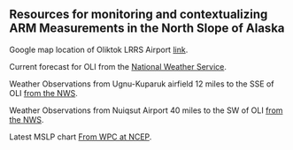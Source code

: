 Resources for monitoring and contextualizing ARM Measurements in the North Slope of Alaska 
------------------------------------------------------------------------------------------

Google map location of Oliktok LRRS Airport
[link](https://www.google.com/maps/place/Oliktok+LRRS+Airport/@70.4994444,-149.8794444,10z/data=!4m5!3m4!1s0x0:0x2c6b18d59978b4c3!8m2!3d70.4994444!4d-149.8794444
"OLI").

Current forecast for OLI from the [National Weather Service](http://forecast.weather.gov/MapClick.php?lon=-149.85509287064073&lat=70.48565530928585#.V08o62YTK74 "click for forecast").

Weather Observations from Ugnu-Kuparuk airfield 12 miles to the SSE of OLI [from the NWS](http://w1.weather.gov/data/obhistory/PAKU.html "Click").

Weather Observations from Nuiqsut Airport 40 miles to the SW of OLI [from the NWS](http://w1.weather.gov/data/obhistory/PAQT.html "Click").

Latest MSLP chart [From WPC at NCEP](http://www.wpc.ncep.noaa.gov/sfc/namaksfcwbg.gif "CLick"). 

